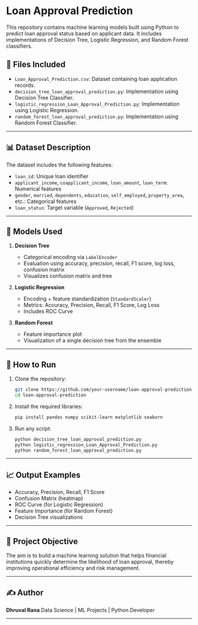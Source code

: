 # Loan Approval Prediction

This repository contains machine learning models built using Python to predict loan approval status based on applicant data. It includes implementations of Decision Tree, Logistic Regression, and Random Forest classifiers.

## 📁 Files Included

* `Loan_Approval_Prediction.csv`: Dataset containing loan application records.
* `decision_tree_loan_approval_prediction.py`: Implementation using Decision Tree Classifier.
* `logistic_regression_Loan_Approval_Prediction.py`: Implementation using Logistic Regression.
* `random_forest_loan_approval_prediction.py`: Implementation using Random Forest Classifier.

---

## 📊 Dataset Description

The dataset includes the following features:

* `loan_id`: Unique loan identifier
* `applicant_income`, `coapplicant_income`, `loan_amount`, `loan_term`: Numerical features
* `gender`, `married`, `dependents`, `education`, `self_employed`, `property_area`, etc.: Categorical features
* `loan_status`: Target variable (`Approved`, `Rejected`)

---

## 🧠 Models Used

1. **Decision Tree**

   * Categorical encoding via `LabelEncoder`
   * Evaluation using accuracy, precision, recall, F1 score, log loss, confusion matrix
   * Visualizes confusion matrix and tree

2. **Logistic Regression**

   * Encoding + feature standardization (`StandardScaler`)
   * Metrics: Accuracy, Precision, Recall, F1 Score, Log Loss
   * Includes ROC Curve

3. **Random Forest**

   * Feature importance plot
   * Visualization of a single decision tree from the ensemble

---

## 🔧 How to Run

1. Clone the repository:

   ```bash
   git clone https://github.com/your-username/loan-approval-prediction.git
   cd loan-approval-prediction
   ```

2. Install the required libraries:

   ```bash
   pip install pandas numpy scikit-learn matplotlib seaborn
   ```

3. Run any script:

   ```bash
   python decision_tree_loan_approval_prediction.py
   python logistic_regression_Loan_Approval_Prediction.py
   python random_forest_loan_approval_prediction.py
   ```

---

## 📈 Output Examples

* Accuracy, Precision, Recall, F1 Score
* Confusion Matrix (heatmap)
* ROC Curve (for Logistic Regression)
* Feature Importance (for Random Forest)
* Decision Tree visualizations

---

## 📌 Project Objective

The aim is to build a machine learning solution that helps financial institutions quickly determine the likelihood of loan approval, thereby improving operational efficiency and risk management.

---

## ✍️ Author

**Dhruval Rana**
Data Science | ML Projects | Python Developer

---
